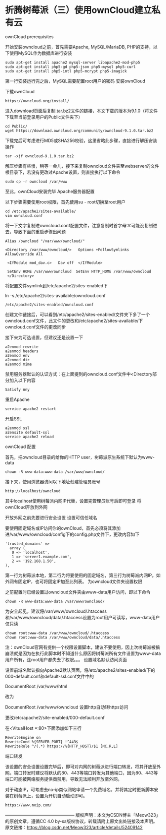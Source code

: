 # 折腾树莓派（三）使用ownCloud建立私有云

ownCloud prerequisites

开始安装owncloud之前，首先需要Apache, MySQL/MariaDB, PHP的支持，以下使用MySQL作为数据库进行安装



    sudo apt-get install apache2 mysql-server libapache2-mod-php5
    sudo apt-get install php5-gd php5-json php5-mysql php5-curl
    sudo apt-get install php5-intl php5-mcrypt php5-imagick

第一行安装运行完之后，MySQL需要配置root用户的密码
安装ownCloud

下载ownCloud

    https://owncloud.org/install/

进入download页面后复制.tar.bz2文件的链接，本文下载的版本为9.1.0（将文件下载至当前登录用户的Public文件夹下）



    cd Public/
    wget https://download.owncloud.org/community/owncloud-9.1.0.tar.bz2

下载完后可考虑进行MD5或SHA256校验，这里省略此步骤，直接进行解压安装操作



    tar -xjf owncloud-9.1.0.tar.bz2

解压步骤有些慢，稍等一会儿，接下来复制owncloud文件夹至webserver的文件根目录下，若没有更改过Apache设置，则直接执行以下命令



    sudo cp -r owncloud /var/www

至此，ownCloud安装完毕
Apache服务器配置

以下步骤需要使用root权限，首先使用su - root切换至root用户



    cd /etc/apache2/sites-available/
    vim owncloud.conf

将一下文字复制进owncloud.conf配置文件，注意复制时首字母‘A’可能没复制进去，导致下面的重启步骤出问题





    Alias /owncloud "/var/www/owncloud/"
    
    <Directory /var/www/owncloud/>   Options +FollowSymlinks   AllowOverride All
    
     <IfModule mod_dav.c>   Dav off  </IfModule>
    
     SetEnv HOME /var/www/owncloud  SetEnv HTTP_HOME /var/www/owncloud
     </Directory>

将配置文件symlink到/etc/apache2/sites-enabled下

ln -s /etc/apache2/sites-available/owncloud.conf 

    /etc/apache2/sites-enabled/owncloud.conf

创建文件链接后，可以看到/etc/apache2/sites-enabled/文件夹下多了一个owncloud.conf文件，此文件的更改和/etc/apache2/sites-available/下owncloud.conf文件的更改同步

接下来为可选设置，但建议还是设置一下



    a2enmod rewrite
    a2enmod headers
    a2enmod env
    a2enmod dir
    a2enmod mime

禁用服务器默认的认证方式：在上面提到的owncloud.conf文件中<Directory部分加入以下内容

    Satisfy Any

重启Apache



    service apache2 restart

开启SSL



    a2enmod ssl
    a2ensite default-ssl
    service apache2 reload

ownCloud 配置

首先，把owncloud目录的给你的HTTP user，树莓派原生系统下默认为www-data



    chown -R www-data:www-data /var/www/owncloud/

接下来，使用浏览器访问以下地址创建管理员账号

    http://localhost/owncloud

其中localhost使用树莓派内网IP代替，设置完管理员账号后即可登录
将ownCloud开放到外网

开放外网之前先要进行安全设置
设置可信任域名

要使用固定域名或IP访问你的ownCloud，首先必须将其添加进/var/www/owncloud/config下的config.php文件下，更改内容如下



    'trusted_domains' =>
      array (
       0 => 'localhost',
       1 => 'server1.example.com',
       2 => '192.168.1.50',
    ),

第一行为树莓派本地，第二行为将要使用的固定域名，第三行为树莓派内网IP。如外网有固定IP，也可将固定IP加至此列表。
为owncloud文件夹设置权限

之前配置时已经设置过owncloud文件夹由www-data用户访问，即以下命令



    chown -R www-data:www-data /var/www/owncloud/

为安全起见，建议将/var/www/owncloud/.htaccess和/var/www/owncloud/data/.htaccess设置为root用户可读写，www-data用户仅只读



    chown root:www-data /var/www/owncloud/.htaccess
    chown root:www-data /var/www/owncloud/data/.htaccess

注：ownCloud官网有提供一个权限设置脚本，建议不要使用，因上次树莓派被搞崩溃就是因为在执行此脚本时不知道什么原因将树莓派所有文件设置为www-data用户所有，连root用户都失去了权限。。。
设置域名默认访问页面

设置前域名默认指向Apache2默认页面，将/etc/apache2/sites-enabled/下的000-default.conf和default-ssl.conf文件中的

DocumentRoot /var/www/html

改为

DocumentRoot /var/www/owncloud
设置http自动转https访问

更改/etc/apache2/site-enabled/000-default.conf

在<VitualHost *:80>下面添加如下三行



    RewriteEngine on
    RewriteCond %{SERVER_PORT} !^443$
    RewriteRule ^/(.*) https://%{HTTP_HOST}/$1 [NC,R,L]

端口转发

该设置的安全设置设置完毕后，即可对内网的树莓派进行端口转发，将其开放至外网。端口转发时建议将默认的80、443等端口转发为其他端口，因为80、443等端口可能被网络服务提供商禁用，导致无法顺利开放至外网。

对于动态IP，可考虑去no-ip类似网站申请一个免费域名，并将其定时更新脚本安装在树莓派上，设置为开机自动启动即可。

    https://www.noip.com/
 ———————————————— 
版权声明：本文为CSDN博主「Meow323」的原创文章，遵循CC 4.0 by-sa版权协议，转载请附上原文出处链接及本声明。
原文链接：https://blog.csdn.net/Meow323/article/details/52409142